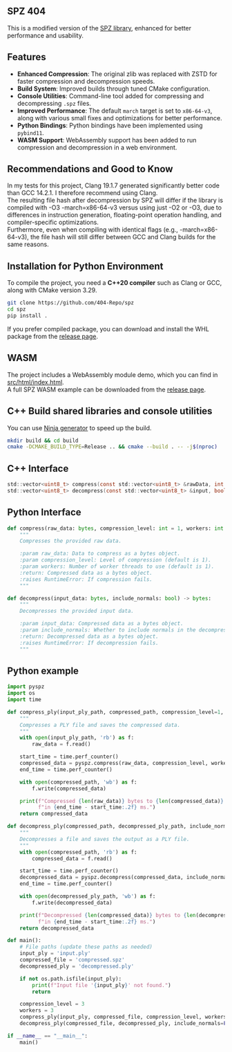 ## SPZ 404
This is a modified version of the [SPZ library](https://github.com/nianticlabs/spz), enhanced for better performance and usability.

## Features
- **Enhanced Compression**: The original zlib was replaced with ZSTD for faster compression and decompression speeds.
- **Build System**: Improved builds through tuned CMake configuration.
- **Console Utilities**: Command-line tool added for compressing and decompressing `.spz` files.
- **Improved Performance**: The default `march` target is set to `x86-64-v3`, along with various small fixes and optimizations for better performance.
- **Python Bindings**: Python bindings have been implemented using `pybind11`.
- **WASM Support**: WebAssembly support has been added to run compression and decompression in a web environment.

## Recommendations and Good to Know
In my tests for this project, Clang 19.1.7 generated significantly better code than GCC 14.2.1. I therefore recommend using Clang.\
The resulting file hash after decompression by SPZ will differ if the library is compiled with -O3 -march=x86-64-v3 versus using just -O2 or -O3, due to differences in instruction generation, floating-point operation handling, and compiler-specific optimizations.\
Furthermore, even when compiling with identical flags (e.g., -march=x86-64-v3), the file hash will still differ between GCC and Clang builds for the same reasons.

## Installation for Python Environment
To compile the project, you need a **C++20 compiler** such as Clang or GCC, along with CMake version 3.29.
```bash
git clone https://github.com/404-Repo/spz
cd spz
pip install .
```
If you prefer compiled package, you can download and install the WHL package from the [release page](https://github.com/404-Repo/spz/releases).

## WASM
The project includes a WebAssembly module demo, which you can find in [src/html/index.html](src/html/index.html).<br>
A full SPZ WASM example can be downloaded from the [release page](https://github.com/404-Repo/spz/releases).

## C++ Build shared libraries and console utilities
You can use [Ninja generator](https://ninja-build.org/) to speed up the build.
```bash
mkdir build && cd build
cmake -DCMAKE_BUILD_TYPE=Release .. && cmake --build . -- -j$(nproc)
```

## C++ Interface
```C
std::vector<uint8_t> compress(const std::vector<uint8_t> &rawData, int compressionLevel);
std::vector<uint8_t> decompress(const std::vector<uint8_t> &input, bool includeNormals);
```

## Python Interface
```Python
def compress(raw_data: bytes, compression_level: int = 1, workers: int = 1) -> bytes:
    """
    Compresses the provided raw data.

    :param raw_data: Data to compress as a bytes object.
    :param compression_level: Level of compression (default is 1).
    :param workers: Number of worker threads to use (default is 1).
    :return: Compressed data as a bytes object.
    :raises RuntimeError: If compression fails.
    """

def decompress(input_data: bytes, include_normals: bool) -> bytes:
    """
    Decompresses the provided input data.

    :param input_data: Compressed data as a bytes object.
    :param include_normals: Whether to include normals in the decompressed data.
    :return: Decompressed data as a bytes object.
    :raises RuntimeError: If decompression fails.
    """
```

## Python example

```Python
import pyspz
import os
import time

def compress_ply(input_ply_path, compressed_path, compression_level=1, int workers=1):
    """
    Compresses a PLY file and saves the compressed data.
    """
    with open(input_ply_path, 'rb') as f:
        raw_data = f.read()

    start_time = time.perf_counter()
    compressed_data = pyspz.compress(raw_data, compression_level, workers)
    end_time = time.perf_counter()

    with open(compressed_path, 'wb') as f:
        f.write(compressed_data)

    print(f"Compressed {len(raw_data)} bytes to {len(compressed_data)} bytes "
          f"in {end_time - start_time:.2f} ms.")
    return compressed_data

def decompress_ply(compressed_path, decompressed_ply_path, include_normals=True):
    """
    Decompresses a file and saves the output as a PLY file.
    """
    with open(compressed_path, 'rb') as f:
        compressed_data = f.read()

    start_time = time.perf_counter()
    decompressed_data = pyspz.decompress(compressed_data, include_normals)
    end_time = time.perf_counter()

    with open(decompressed_ply_path, 'wb') as f:
        f.write(decompressed_data)

    print(f"Decompressed {len(compressed_data)} bytes to {len(decompressed_data)} bytes "
          f"in {end_time - start_time:.2f} ms.")
    return decompressed_data

def main():
    # File paths (update these paths as needed)
    input_ply = 'input.ply'
    compressed_file = 'compressed.spz'
    decompressed_ply = 'decompressed.ply'

    if not os.path.isfile(input_ply):
        print(f"Input file '{input_ply}' not found.")
        return

    compression_level = 3
    workers = 3
    compress_ply(input_ply, compressed_file, compression_level, workers)
    decompress_ply(compressed_file, decompressed_ply, include_normals=False)

if __name__ == "__main__":
    main()
```
